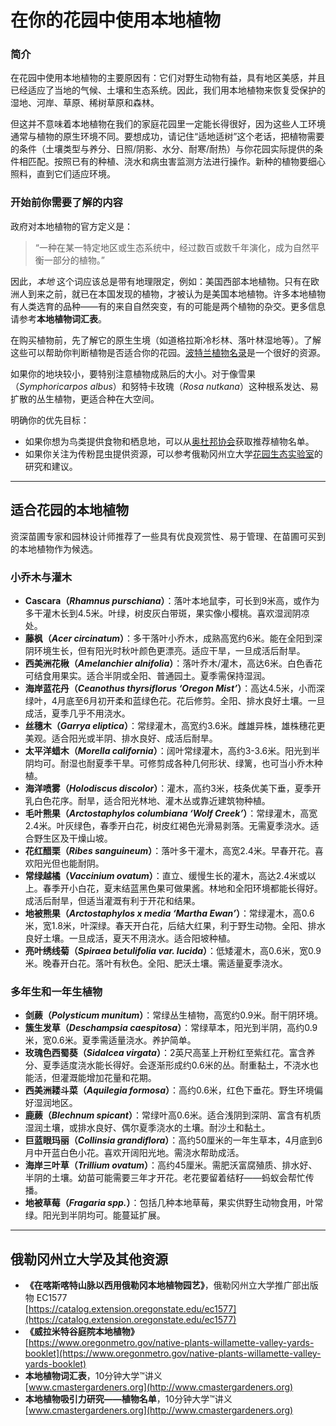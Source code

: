 # 在你的花园中使用本地植物

### 简介

在花园中使用本地植物的主要原因有：它们对野生动物有益，具有地区美感，并且已经适应了当地的气候、土壤和生态系统。因此，我们用本地植物来恢复受保护的湿地、河岸、草原、稀树草原和森林。

但这并不意味着本地植物在我们的家庭花园里一定能长得很好，因为这些人工环境通常与植物的原生环境不同。要想成功，请记住“适地适树”这个老话，把植物需要的条件（土壤类型与养分、日照/阴影、水分、耐寒/耐热）与你花园实际提供的条件相匹配。按照已有的种植、浇水和病虫害监测方法进行操作。新种的植物要细心照料，直到它们适应环境。

### 开始前你需要了解的内容

政府对本地植物的官方定义是：

> “一种在某一特定地区或生态系统中，经过数百或数千年演化，成为自然平衡一部分的植物。”

因此，*本地* 这个词应该总是带有地理限定，例如：美国西部本地植物。只有在欧洲人到来之前，就已在本国发现的植物，才被认为是美国本地植物。许多本地植物有人类选育的品种——有的来自自然突变，有的可能是两个植物的杂交。更多信息请参考**本地植物词汇表**。

在购买植物前，先了解它的原生生境（如道格拉斯冷杉林、落叶林湿地等）。了解这些可以帮助你判断植物是否适合你的花园。[波特兰植物名录](https://www.portlandoregon.gov/citycode/article/322280)是一个很好的资源。

如果你的地块较小，要特别注意植物成熟后的大小。对于像雪果（*Symphoricarpos albus*）和努特卡玫瑰（*Rosa nutkana*）这种根系发达、易扩散的丛生植物，更适合种在大空间。

明确你的优先目标：

- 如果你想为鸟类提供食物和栖息地，可以从[奥杜邦协会](https://www.audubon.org/native-plants)获取推荐植物名单。
- 如果你关注为传粉昆虫提供资源，可以参考俄勒冈州立大学[花园生态实验室](http://blogs.oregonstate.edu/gardenecologylab/)的研究和建议。

---

## 适合花园的本地植物

资深苗圃专家和园林设计师推荐了一些具有优良观赏性、易于管理、在苗圃可买到的本地植物作为候选。

### 小乔木与灌木

- **Cascara（*Rhamnus purschiana*）**：落叶本地鼠李，可长到9米高，或作为多干灌木长到4.5米。叶绿，树皮灰白带斑，果实像小樱桃。喜欢湿润阴凉处。
- **藤枫（*Acer circinatum*）**：多干落叶小乔木，成熟高宽约6米。能在全阳到深阴环境生长，但有阳光时秋叶颜色更漂亮。适应干旱，一旦成活后耐旱。
- **西美洲花楸（*Amelanchier alnifolia*）**：落叶乔木/灌木，高达6米。白色香花可结食用果实。适合半阴或全阳、普通园土。夏季需保持湿润。
- **海岸蓝花丹（*Ceanothus thyrsiflorus ‘Oregon Mist’*）**：高达4.5米，小而深绿叶，4月底至6月初开柔和蓝绿色花。花后修剪。全阳、排水良好土壤。一旦成活，夏季几乎不用浇水。
- **丝穗木（*Garrya eliptica*）**：常绿灌木，高宽约3.6米。雌雄异株，雄株穗花更美观。适合阳光或半阴、排水良好、成活后耐旱。
- **太平洋蜡木（*Morella california*）**：阔叶常绿灌木，高约3-3.6米。阳光到半阴均可。耐湿也耐夏季干旱。可修剪成各种几何形状、绿篱，也可当小乔木种植。
- **海洋喷雾（*Holodiscus discolor*）**：灌木，高约3米，枝条优美下垂，夏季开乳白色花序。耐旱，适合阳光林地、灌木丛或靠近建筑物种植。
- **毛叶熊果（*Arctostaphylos columbiana ‘Wolf Creek’*）**：常绿灌木，高宽2.4米。叶灰绿色，春季开白花，树皮红褐色光滑易剥落。无需夏季浇水。适合野生区及干燥山坡。
- **花红醋栗（*Ribes sanguineum*）**：落叶多干灌木，高宽2.4米。早春开花。喜欢阳光但也能耐阴。
- **常绿越橘（*Vaccinium ovatum*）**：直立、缓慢生长的灌木，高达2.4米或以上。春季开小白花，夏末结蓝黑色果可做果酱。林地和全阳环境都能长得好。成活后耐旱，但适当灌溉有利于开花和结果。
- **地被熊果（*Arctostaphylos x media ‘Martha Ewan’*）**：常绿灌木，高0.6米，宽1.8米，叶深绿。春天开白花，后结大红果，利于野生动物。全阳、排水良好土壤。一旦成活，夏天不用浇水。适合阳坡种植。
- **亮叶绣线菊（*Spiraea betulifolia var. lucida*）**：低矮灌木，高0.6米，宽0.9米。晚春开白花。落叶有秋色。全阳、肥沃土壤。需适量夏季浇水。

### 多年生和一年生植物

- **剑蕨（*Polysticum munitum*）**：常绿丛生植物，高宽约0.9米。耐干阴环境。
- **簇生发草（*Deschampsia caespitosa*）**：常绿草本，阳光到半阴，高约0.9米，宽0.6米。夏季需适量浇水。养护简单。
- **玫瑰色西蜀葵（*Sidalcea virgata*）**：2英尺高茎上开粉红至紫红花。富含养分、夏季适度浇水能长得好。会逐渐形成约0.6米的丛。耐重黏土，不浇水也能活，但灌溉能增加花量和花期。
- **西美洲耧斗菜（*Aquilegia formosa*）**：高约0.6米，红色下垂花。野生环境偏好湿润地区。
- **鹿蕨（*Blechnum spicant*）**：常绿叶高0.6米。适合浅阴到深阴、富含有机质湿润土壤，或排水良好、偶尔夏季浇水的土壤。耐沙土和黏土。
- **巨蓝眼玛丽（*Collinsia grandiflora*）**：高约50厘米的一年生草本，4月底到6月中开蓝白色小花。喜欢开阔阳光地。需浇水帮助成活。
- **海岸三叶草（*Trillium ovatum*）**：高约45厘米。需肥沃富腐殖质、排水好、半阴的土壤。幼苗可能需要三年才开花。老花要留着结籽——蚂蚁会帮忙传播。
- **地被草莓（*Fragaria spp.*）**：包括几种本地草莓，果实供野生动物食用，叶常绿。阳光到半阴均可。能蔓延扩展。

---

## 俄勒冈州立大学及其他资源

- **《在喀斯喀特山脉以西用俄勒冈本地植物园艺》**，俄勒冈州立大学推广部出版物 EC1577  
  [https://catalog.extension.oregonstate.edu/ec1577](https://catalog.extension.oregonstate.edu/ec1577)
- **《威拉米特谷庭院本地植物》**  
  [https://www.oregonmetro.gov/native-plants-willamette-valley-yards-booklet](https://www.oregonmetro.gov/native-plants-willamette-valley-yards-booklet)
- **本地植物词汇表**，10分钟大学™讲义  
  [www.cmastergardeners.org](http://www.cmastergardeners.org)
- **本地植物吸引力研究——植物名单**，10分钟大学™讲义  
  [www.cmastergardeners.org](http://www.cmastergardeners.org)
